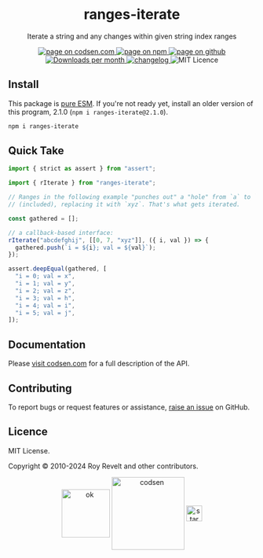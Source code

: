 <h1 align="center">ranges-iterate</h1>

<p align="center">Iterate a string and any changes within given string index ranges</p>

<p align="center">
  <a href="https://codsen.com/os/ranges-iterate" rel="nofollow noreferrer noopener">
    <img src="https://img.shields.io/badge/-codsen-blue?style=flat-square" alt="page on codsen.com">
  </a>
  <a href="https://www.npmjs.com/package/ranges-iterate" rel="nofollow noreferrer noopener">
    <img src="https://img.shields.io/badge/-npm-blue?style=flat-square" alt="page on npm">
  </a>
  <a href="https://github.com/codsen/codsen/tree/main/packages/ranges-iterate" rel="nofollow noreferrer noopener">
    <img src="https://img.shields.io/badge/-github-blue?style=flat-square" alt="page on github">
  </a>
  <a href="https://npmcharts.com/compare/ranges-iterate?interval=30" rel="nofollow noreferrer noopener" target="_blank">
    <img src="https://img.shields.io/npm/dm/ranges-iterate.svg?style=flat-square" alt="Downloads per month">
  </a>
  <a href="https://codsen.com/os/ranges-iterate/changelog" rel="nofollow noreferrer noopener">
    <img src="https://img.shields.io/badge/changelog-here-brightgreen?style=flat-square" alt="changelog">
  </a>
  <img src="https://img.shields.io/badge/licence-MIT-brightgreen.svg?style=flat-square" alt="MIT Licence">
</p>

## Install

This package is [pure ESM](https://gist.github.com/sindresorhus/a39789f98801d908bbc7ff3ecc99d99c). If you're not ready yet, install an older version of this program, 2.1.0 (`npm i ranges-iterate@2.1.0`).

```bash
npm i ranges-iterate
```

## Quick Take

```js
import { strict as assert } from "assert";

import { rIterate } from "ranges-iterate";

// Ranges in the following example "punches out" a "hole" from `a` to `g`
// (included), replacing it with `xyz`. That's what gets iterated.

const gathered = [];

// a callback-based interface:
rIterate("abcdefghij", [[0, 7, "xyz"]], ({ i, val }) => {
  gathered.push(`i = ${i}; val = ${val}`);
});

assert.deepEqual(gathered, [
  "i = 0; val = x",
  "i = 1; val = y",
  "i = 2; val = z",
  "i = 3; val = h",
  "i = 4; val = i",
  "i = 5; val = j",
]);
```

## Documentation

Please [visit codsen.com](https://codsen.com/os/ranges-iterate/) for a full description of the API.

## Contributing

To report bugs or request features or assistance, [raise an issue](https://github.com/codsen/codsen/issues/new/choose) on GitHub.

## Licence

MIT License.

Copyright © 2010-2024 Roy Revelt and other contributors.

<p align="center"><img src="https://codsen.com/images/png-codsen-ok.png" width="98" alt="ok" align="center"> <img src="https://codsen.com/images/png-codsen-1.png" width="148" alt="codsen" align="center"> <img src="https://codsen.com/images/png-codsen-star-small.png" width="32" alt="star" align="center"></p>

